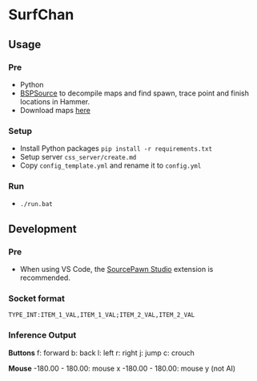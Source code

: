 # SurfChan

## Usage
### Pre
- Python
- [BSPSource](https://github.com/ata4/bspsrc/releases) to decompile maps and find spawn, trace point and finish locations in Hammer.
- Download maps [here](https://github.com/OuiSURF/Surf_Maps)

### Setup
- Install Python packages `pip install -r requirements.txt`
- Setup server `css_server/create.md`
- Copy `config_template.yml` and rename it to `config.yml`

### Run
- `./run.bat`

## Development
### Pre
- When using VS Code, the [SourcePawn Studio](https://marketplace.visualstudio.com/items?itemName=Sarrus.sourcepawn-vscode) extension is recommended.

### Socket format
`TYPE_INT:ITEM_1_VAL,ITEM_1_VAL;ITEM_2_VAL,ITEM_2_VAL`

### Inference Output
**Buttons**
f: forward
b: back
l: left
r: right
j: jump
c: crouch

**Mouse**
-180.00 - 180.00: mouse x
-180.00 - 180.00: mouse y (not AI)
